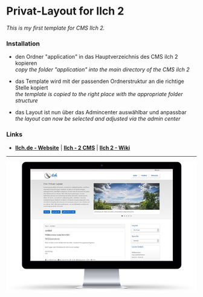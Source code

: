 # Privat-Layout for Ilch 2

_This is my first template for CMS Ilch 2._

### Installation
- den Ordner "application" in das Hauptverzeichnis des CMS ilch 2 kopieren
<br>_copy the folder "application" into the main directory of the CMS ilch 2_

- das Template wird mit der passenden Ordnerstruktur an die richtige Stelle kopiert
<br>_the template is copied to the right place with the appropriate folder structure_

- das Layout ist nun über das Admincenter auswählbar und anpassbar
<br>_the layout can now be selected and adjusted via the admin center_

### Links
- **[Ilch.de - Website](https://www.ilch.de)**  |  **[Ilch - 2 CMS](https://github.com/IlchCMS/Ilch-2.0/releases/latest)**  |  **[Ilch 2 - Wiki](https://github.com/IlchCMS/Ilch-2.0/wiki)**
 
***
![Logo](https://github.com/LordSchirmer/Ilch-Privat-Layout/blob/master/application/layouts/privatlayout/config/screen.png)
